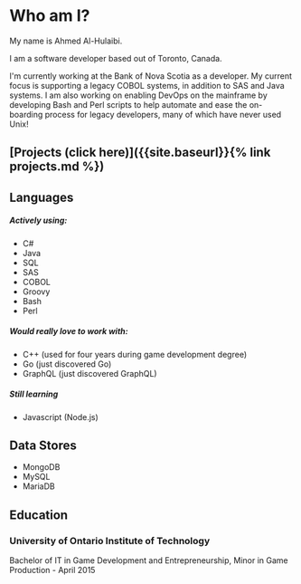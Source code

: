 # Who am I?
My name is Ahmed Al-Hulaibi. 

I am a software developer based out of Toronto, Canada.

I'm currently working at the Bank of Nova Scotia as a developer. My current focus is supporting a legacy COBOL systems, in addition to SAS and Java systems. I am also working on enabling DevOps on the mainframe by developing Bash and Perl scripts to help automate and ease the on-boarding process for legacy developers, many of which have never used Unix!

## [Projects (click here)]({{site.baseurl}}{% link projects.md %})

## Languages
##### Actively using:
- C#
- Java
- SQL
- SAS
- COBOL
- Groovy
- Bash
- Perl

##### Would really love to work with:
- C++ (used for four years during game development degree)
- Go (just discovered Go)
- GraphQL (just discovered GraphQL)

##### Still learning
- Javascript (Node.js)

## Data Stores
- MongoDB
- MySQL
- MariaDB

## Education
### University of Ontario Institute of Technology
Bachelor of IT in Game Development and Entrepreneurship, Minor in Game Production - April 2015
